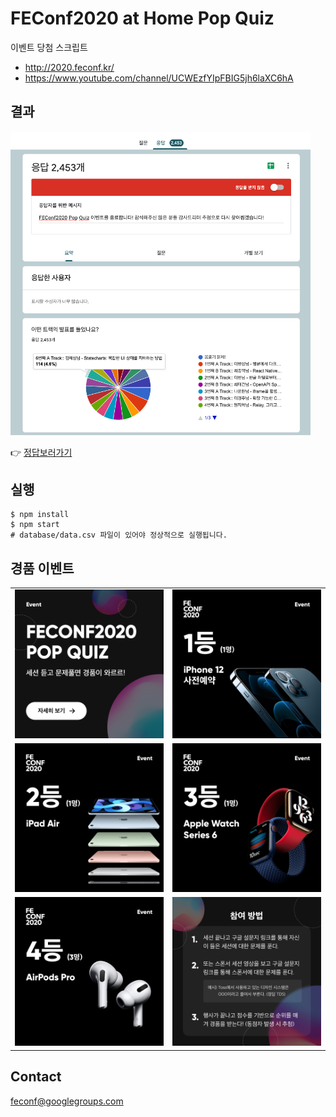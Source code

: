 # FEConf2020 at Home Pop Quiz

이벤트 당첨 스크립트

- http://2020.feconf.kr/
- https://www.youtube.com/channel/UCWEzfYIpFBIG5jh6laXC6hA

## 결과

<img src="./static/images/result.png" width="480px" />

👉 [정답보러가기](./database/answer.ts)

## 실행

```
$ npm install
$ npm start
# database/data.csv 파일이 있어야 정상적으로 실행됩니다.
```

## 경품 이벤트

|||
|:-:|:-:|
|<img src="./static/images/popquiz_1.png" width="320px" />|<img src="./static/images/popquiz_2.png" width="320px" />|
|<img src="./static/images/popquiz_3.png" width="320px" />|<img src="./static/images/popquiz_4.png" width="320px" />|
|<img src="./static/images/popquiz_5.png" width="320px" />|<img src="./static/images/popquiz_6.png" width="320px" />|

## Contact

feconf@googlegroups.com